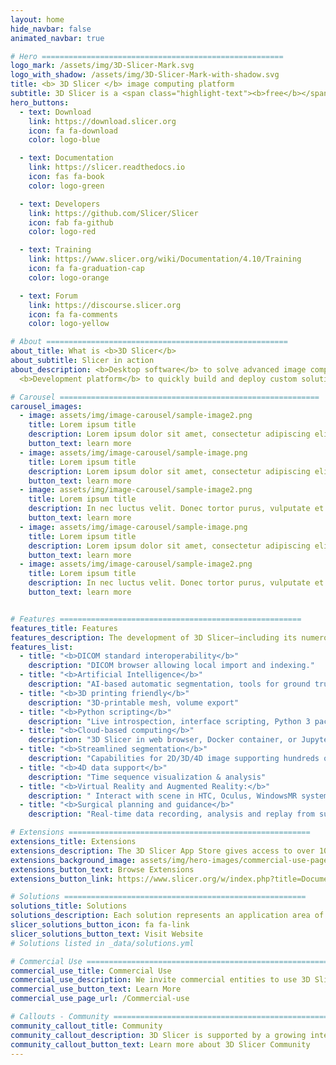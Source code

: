 ```yaml
---
layout: home
hide_navbar: false
animated_navbar: true

# Hero ======================================================
logo_mark: /assets/img/3D-Slicer-Mark.svg
logo_with_shadow: /assets/img/3D-Slicer-Mark-with-shadow.svg
title: <b> 3D Slicer </b> image computing platform
subtitle: 3D Slicer is a <span class="highlight-text"><b>free</b></span>, <span class="highlight-text"><b>open source</b></span> and <span class="highlight-text"><b>multi-platform</b></span> software package widely used for medical, biomedical, and related imaging research.
hero_buttons:
  - text: Download
    link: https://download.slicer.org
    icon: fa fa-download
    color: logo-blue

  - text: Documentation
    link: https://slicer.readthedocs.io
    icon: fas fa-book
    color: logo-green

  - text: Developers
    link: https://github.com/Slicer/Slicer
    icon: fab fa-github
    color: logo-red

  - text: Training
    link: https://www.slicer.org/wiki/Documentation/4.10/Training
    icon: fa fa-graduation-cap
    color: logo-orange

  - text: Forum
    link: https://discourse.slicer.org
    icon: fa fa-comments
    color: logo-yellow

# About ======================================================
about_title: What is <b>3D Slicer</b>
about_subtitle: Slicer in action
about_description: <b>Desktop software</b> to solve advanced image computing challenges with a focus on clinical and biomedical applications.<br>
  <b>Development platform</b> to quickly build and deploy custom solutions for research and commercial products, using free, open-source software.<br><b>Community</b> of knowledgeable users and developers working together to improve medical computing.

# Carousel ==========================================================
carousel_images:
  - image: assets/img/image-carousel/sample-image2.png
    title: Lorem ipsum title
    description: Lorem ipsum dolor sit amet, consectetur adipiscing elit. Duis mollis libero eu mi tincidunt maximus. Pellentesque ut maximus ipsum. <a href="https://www.slicer.org/wiki/Documentation/4.10/Announcements"> learn more > </a>
    button_text: learn more
  - image: assets/img/image-carousel/sample-image.png
    title: Lorem ipsum title
    description: Lorem ipsum dolor sit amet, consectetur adipiscing elit. Duis mollis libero eu mi tincidunt maximus.Lorem ipsum dolor sit amet, consectetur adipiscing elit.<a href="https://www.slicer.org/wiki/Documentation/4.10/Announcements"> learn more > </a>
    button_text: learn more
  - image: assets/img/image-carousel/sample-image2.png
    title: Lorem ipsum title
    description: In nec luctus velit. Donec tortor purus, vulputate et fringilla ac, tempus eget purus. In semper fermentum nisl ac accumsan.<a href="https://www.slicer.org/wiki/Documentation/4.10/Announcements"> learn more > </a>
    button_text: learn more
  - image: assets/img/image-carousel/sample-image.png
    title: Lorem ipsum title
    description: Lorem ipsum dolor sit amet, consectetur adipiscing elit. Duis mollis libero eu mi tincidunt maximus. Pellentesque ut maximus ipsum. <a href="https://www.slicer.org/wiki/Documentation/4.10/Announcements"> learn more > </a>
    button_text: learn more
  - image: assets/img/image-carousel/sample-image2.png
    title: Lorem ipsum title
    description: In nec luctus velit. Donec tortor purus, vulputate et fringilla ac, tempus eget purus. In semper fermentum nisl ac accumsan.<a href="https://www.slicer.org/wiki/Documentation/4.10/Announcements"> learn more > </a>
    button_text: learn more


# Features ======================================================
features_title: Features
features_description: The development of 3D Slicer—including its numerous modules, extensions, datasets, pull requests, patches, issues reports, suggestions—is made possible by users, developers, contributors and commercial partners around the world.
features_list:
  - title: "<b>DICOM standard interoperability</b>"
    description: "DICOM browser allowing local import and indexing."
  - title: "<b>Artificial Intelligence</b>"
    description: "AI-based automatic segmentation, tools for ground truth training data generation, DeepInfer extension for Deep Learning, Tensorflow compatibility and Nvidia Clara automatic segmentation."
  - title: "<b>3D printing friendly</b>"
    description: "3D-printable mesh, volume export"
  - title: "<b>Python scripting</b>"
    description: "Live introspection, interface scripting, Python 3 packages can be installed"
  - title: "<b>Cloud-based computing</b>"
    description: "3D Slicer in web browser, Docker container, or Jupyter notebook kernel"
  - title: "<b>Streamlined segmentation</b>"
    description: "Capabilities for 2D/3D/4D image supporting hundreds of segments per image"
  - title: "<b>4D data support</b>"
    description: "Time sequence visualization & analysis"
  - title: "<b>Virtual Reality and Augmented Reality:</b>"
    description: " Interact with scene in HTC, Oculus, WindowsMR systems; export data to HoloLens"
  - title: "<b>Surgical planning and guidance</b>"
    description: "Real-time data recording, analysis and replay from surgical navigation systems, ultrasound scanners cameras and trackers, OpenIGTLink connection with trackers, scanners"

# Extensions ======================================================
extensions_title: Extensions
extensions_description: The 3D Slicer App Store gives access to over 100 extensions that can be installed and used with the 3D Slicer application.
extensions_background_image: assets/img/hero-images/commercial-use-page-hero.png
extensions_button_text: Browse Extensions
extensions_button_link: https://www.slicer.org/w/index.php?title=Documentation/Nightly/Extensions

# Solutions ======================================================
solutions_title: Solutions
solutions_description: Each solution represents an application area of 3D Slicer, which may include collection of extensions, tutorials, forum sub-communities, and even custom software distributions tailored to the needs of a specific community. Custom distributions can provide self-contained, end-to-end implementation of specific workflows with simplified user interface.
slicer_solutions_button_icon: fa fa-link
slicer_solutions_button_text: Visit Website
# Solutions listed in _data/solutions.yml

# Commercial Use ======================================================
commercial_use_title: Commercial Use
commercial_use_description: We invite commercial entities to use 3D Slicer. 3D Slicer is a Free Open Source Software distributed under a BSD style license.<br> The license does not impose restrictions on the use of the software. For details, please see the <a href="https://www.slicer.org/wiki/License">3D Slicer Software License Agreement</a>.<br> Learn more about our commercial partners and 3D Slicer based products and product prototypes.
commercial_use_button_text: Learn More
commercial_use_page_url: /Commercial-use

# Callouts - Community ======================================================
community_callout_title: Community
community_callout_description: 3D Slicer is supported by a growing international user and developer community. <br> To acknowledge 3D Slicer as a platform, please see the <a href="https://www.slicer.org/wiki/CitingSlicer">Citing Slicer</a>.
community_callout_button_text: Learn more about 3D Slicer Community
---
```

